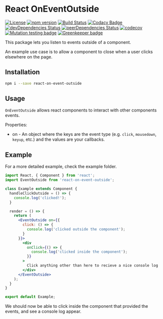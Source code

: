 # React OnEventOutside

[![License](https://img.shields.io/badge/License-Apache%202.0-blue.svg)](https://opensource.org/licenses/Apache-2.0)
[![npm version](https://badge.fury.io/js/react-on-event-outside.svg)](https://badge.fury.io/js/react-on-event-outside)
[![Build Status](https://travis-ci.org/pikselpalette/react-on-event-outside.svg?branch=master)](https://travis-ci.org/pikselpalette/react-on-event-outside)
[![Codacy Badge](https://api.codacy.com/project/badge/Grade/a86d2c282e4143899aa83bf696d8c523)](https://www.codacy.com/app/samboylett/react-on-event-outside?utm_source=github.com&amp;utm_medium=referral&amp;utm_content=pikselpalette/react-on-event-outside&amp;utm_campaign=Badge_Grade)
[![devDependencies Status](https://david-dm.org/pikselpalette/react-on-event-outside/dev-status.svg)](https://david-dm.org/pikselpalette/react-on-event-outside?type=dev)
[![peerDependencies Status](https://david-dm.org/pikselpalette/react-on-event-outside/peer-status.svg)](https://david-dm.org/pikselpalette/react-on-event-outside?type=peer)
[![codecov](https://codecov.io/gh/pikselpalette/react-on-event-outside/branch/master/graph/badge.svg)](https://codecov.io/gh/pikselpalette/react-on-event-outside)
[![Mutation testing badge](https://badge.stryker-mutator.io/github.com/pikselpalette/react-on-event-outside/master)](https://stryker-mutator.github.io) [![Greenkeeper badge](https://badges.greenkeeper.io/pikselpalette/react-on-event-outside.svg)](https://greenkeeper.io/)

This package lets you listen to events outside of a component.

An example use case is to allow a component to close when a user clicks elsewhere on the page.

## Installation

```sh
npm i --save react-on-event-outside
```

## Usage

`OnEventOutside` allows react components to interact with other components events.

Properties:
*  on - An object where the keys are the event type (e.g. `click`, `mousedown`, `keyup`, etc.) and the values are your callbacks.

## Example

For a more detailed example, check the example folder.

```jsx
import React, { Component } from 'react';
import EventOutside from 'react-on-event-outside';

class Example extends Component {
  handleClickOutside = () => {
    console.log('clicked!');
  }

  render = () => {
    return (
      <EventOutside on={{
        click: () => {
          console.log('clicked outside the component');
        }
      }}>
        <div
          onClick={() => {
            console.log('clicked inside the component');
          }}
        >
          Click anything other than here to recieve a nice console log
        </div>
      </EventOutside>
    );
  }
}

export default Example;
```

We should now be able to click inside the component that provided the events, and see a console log appear.

